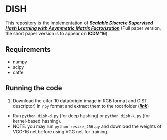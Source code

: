 # DISH

This repository is the implementation of [***Scalable Discrete Supervised Hash Learning with Asymmetric Matrix Factorization***](https://arxiv.org/abs/1609.08740) (Full paper version, the short paper version is to appear on **ICDM'16**).

## Requirements

* numpy
* scipy
* caffe

## Running the code

1. Download the cifar-10 data(origin image in RGB format and GIST descriptor) in `npy` format and extract them to the root folder ([***link***](http://ml.cs.tsinghua.edu.cn/~shifeng/cifar10_data.tar.gz))
* Run `python dish-d.py` (for deep hashing) or `python dish-k.py` (for kernel-based hashing).
* NOTE: you may run `python resize_256.py` and download the weights of VGG-16 net before using VGG net for training.

